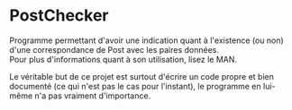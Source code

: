 # PostChecker

Programme permettant d'avoir une indication quant à l'existence (ou non) d'une correspondance de Post avec les paires données.  
Pour plus d'informations quant à son utilisation, lisez le MAN.

Le véritable but de ce projet est surtout d'écrire un code propre et bien documenté (ce qui n'est pas le cas pour l'instant), le programme en lui-même n'a pas vraiment d'importance.
